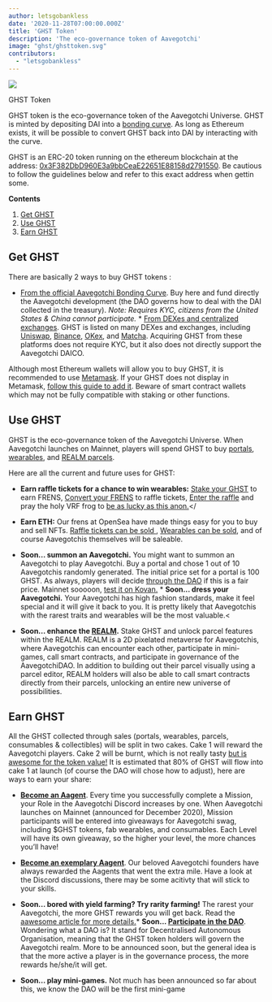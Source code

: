 ```yaml
---
author: letsgobankless
date: '2020-11-28T07:00:00.000Z'
title: 'GHST Token'
description: 'The eco-governance token of Aavegotchi'
image: "ghst/ghsttoken.svg"
contributors:
  - "letsgobankless"
---
```


<div class="headerImageContainer">
<img class="headerImage" src="/ghst/ghst.gif">
<p class="headerImageText">GHST Token</p>
</div>

GHST token is the eco-governance token of the Aavegotchi Universe. GHST is minted by depositing DAI into a [bonding curve](/posts/curve). As long as Ethereum exists, it will be possible to convert GHST back into DAI by interacting with the curve.

GHST is an ERC-20 token running on the ethereum blockchain at the address: <a href="https://etherscan.io/token/0x3F382DbD960E3a9bbCeaE22651E88158d2791550">0x3F382DbD960E3a9bbCeaE22651E88158d2791550</a>.  Be cautious to follow the guidelines below and refer to this exact address when gettin some.

<div class="contentsBox">

**Contents**

<ol>
<li><a href=#get-ghst>Get GHST</a></li>
<li><a href=#use-ghst>Use GHST</a></li>
<li><a href=#use-ghst>Earn GHST</a></li>
</ol>

</div>

## Get GHST
There are basically 2 ways to buy GHST tokens :
  * [From the official Aavegotchi Bonding Curve](https://aavegotchi.com/curve). Buy here and fund directly the Aavegotchi development (the DAO governs how to deal with the DAI collected in the treasury). <i>Note: Requires KYC, citizens from the United States & China cannot participate.</i>  * [From DEXes and centralized exchanges](https://www.coingecko.com/en/coins/aavegotchi#markets). GHST is listed on many DEXes and exchanges, including <a href="https://app.uniswap.org/#/swap?inputCurrency=ETH&outputCurrency=0x3f382dbd960e3a9bbceae22651e88158d2791550">Uniswap</a>, <a href="https://www.binance.com/en/trade/GHST_ETH?layout=pro">Binance</a>, <a href="https://www.okex.com/spot/trade/ghst-eth#type=1">OKex</a>, and <a href="https://matcha.xyz/markets/GHST">Matcha</a>. Acquiring GHST from these platforms does not require KYC, but it also does not directly support the Aavegotchi DAICO.

Although most Ethereum wallets will allow you to buy GHST, it is recommended to use <a href="https://metamask.io/">Metamask</a>. If your GHST does not display in Metamask, <a href="https://www.youtube.com/watch?v=vePRtkt5Bu0">follow this guide to add it</a>. Beware of smart contract wallets which may not be fully compatible with staking or other functions.


## Use GHST
GHST is the eco-governance token of the Aavegotchi Universe. When Aavegotchi launches on Mainnet, players will spend GHST to buy [portals](https://wiki.aavegotchi.com/portals), [wearables](https://wiki.aavegotchi.com/wearables), and [REALM parcels](https://wiki.aavegotchi.com/metaverse).

Here are all the current and future uses for GHST:

  * <b>Earn raffle tickets for a chance to win wearables:</b> <a href="https://aavegotchi.com/stake"> Stake your GHST</a> to earn FRENS, <a href="https://aavegotchi.com/shop"> Convert your FRENS</a> to raffle tickets, <a href="https://aavegotchi.com/raffle"> Enter the raffle</a> and pray the holy VRF frog to <a href="https://aavegotchi.medium.com/anon-and-the-green-ticket-5776969b3a69">be as lucky as this anon.</a></

  * <b>Earn ETH:</b> Our frens at OpenSea have made things easy for you to buy and sell NFTs. <a href="https://opensea.io/assets/aavegotchi-frens-raffle-tickets">Raffle tickets can be sold </a>, <a href="https://opensea.io/assets/aavegotchi-wearable-vouchers">Wearables can be sold</a>, and of course Aavegotchis themselves will be saleable.

  * <b>Soon... summon an Aavegotchi.</b> You might want to summon an Aavegotchi to play Aavegotchi. Buy a portal and chose 1 out of 10 Aavegotchis randomly generated. The initial price set for a portal is 100 GHST. As always, players will decide <a href="https://wiki.aavegotchi.com/en/dao">through the DAO</a> if this is a fair price. Mainnet sooooon, <a href="https://testnet.aavegotchi.com/portals">test it on Kovan.</a>  * <b>Soon... dress your Aavegotchi.</b> Your Aavegotchi has high fashion standards, make it feel special and it will give it back to you. It is pretty likely that Aavegotchis with the rarest traits and wearables will be the most valuable.<

  * <b>Soon... enhance the <a href="https://wiki.aavegotchi.com/fr/metaverse">REALM</a>.</b> Stake GHST and unlock parcel features within the REALM. REALM is a 2D pixelated metaverse for Aavegotchis, where Aavegotchis can encounter each other, participate in mini-games, call smart contracts, and participate in governance of the AavegotchiDAO. In addition to building out their parcel visually using a parcel editor, REALM holders will also be able to call smart contracts directly from their parcels, unlocking an entire new universe of possibilities.



## Earn GHST
All the GHST collected through sales (portals, wearables, parcels, consumables & collectibles) will be split in two cakes. Cake 1 will reward the Aavegotchi players. Cake 2 will be burnt, which is not really tasty <a href="https://discord.com/channels/732491344970383370/769205560222285844/776545843607896074">but is awesome for the token value!</a> It is estimated that 80% of GHST will flow into cake 1 at launch (of course the DAO will chose how to adjust), here are ways to earn your share:

 * <b><a href="https://discord.com/channels/732491344970383370/737923459061121044/738035042399551569">Become an Aagent</a></b>. Every time you successfully complete a Mission, your Role in the Aavegotchi Discord increases by one. When Aavegotchi launches on Mainnet (announced for December 2020), Mission participants will be entered into giveaways for Aavegotchi swag, including $GHST tokens, fab wearables, and consumables. Each Level will have its own giveaway, so the higher your level, the more chances you’ll have!

* <b><a href="https://discord.com/invite/NPwnWB6">Become an exemplary Aagent</a></b>. Our beloved Aavegotchi founders have always rewarded the Aagents that went the extra mile. Have a look at the Discord discussions, there may be some acitivty that will stick to your skills.

* <b>Soon... bored with yield farming? Try rarity farming!</b> The rarest your Aavegotchi, the more GHST rewards you will get back. Read the <a href="https://wiki.aavegotchi.com/en/rarity-farming">aawesome article for more details.</a>* <b>Soon... <a href="https://wiki.aavegotchi.com/en/dao"> Participate in the DAO</a></b>. Wondering what a DAO is? It stand for Decentralised Autonomous Organisation, meaning that the GHST token holders will govern the Aavegotchi realm. More to be announced soon, but the general idea is that the more active a player is in the governance process, the more rewards he/she/it will get.

* <b>Soon... play mini-games.</b> Not much has been announced so far about this, we know the DAO will be the first mini-game

